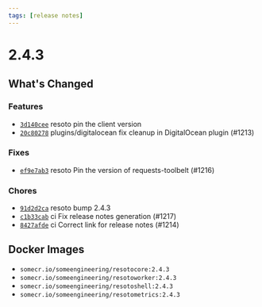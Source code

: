 ```yaml
---
tags: [release notes]
---
```


# 2.4.3

## What's Changed

### Features

- [`3d140cee`](https://github.com/someengineering/resoto/commit/3d140cee) <span class="badge badge--secondary">resoto</span> pin the client version
- [`20c80278`](https://github.com/someengineering/resoto/commit/20c80278) <span class="badge badge--secondary">plugins/digitalocean</span> fix cleanup in DigitalOcean plugin (#1213)

### Fixes

- [`ef9e7ab3`](https://github.com/someengineering/resoto/commit/ef9e7ab3) <span class="badge badge--secondary">resoto</span> Pin the version of requests-toolbelt (#1216)

### Chores

- [`91d2d2ca`](https://github.com/someengineering/resoto/commit/91d2d2ca) <span class="badge badge--secondary">resoto</span> bump 2.4.3
- [`c1b33cab`](https://github.com/someengineering/resoto/commit/c1b33cab) <span class="badge badge--secondary">ci</span> Fix release notes generation (#1217)
- [`8427afde`](https://github.com/someengineering/resoto/commit/8427afde) <span class="badge badge--secondary">ci</span> Correct link for release notes (#1214)

<!--truncate-->

## Docker Images

- `somecr.io/someengineering/resotocore:2.4.3`
- `somecr.io/someengineering/resotoworker:2.4.3`
- `somecr.io/someengineering/resotoshell:2.4.3`
- `somecr.io/someengineering/resotometrics:2.4.3`
